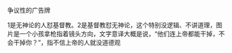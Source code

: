 争议性的广告牌

1是无神论的人怼基督教。2是基督教怼无神论，这个特别没逻辑、不讲道理，图片是一个小孩拿枪指着镜头方向，文字意译大概是说，“他们连上帝都能干掉，不会干掉你？”，指不信上帝的人就没道德观
